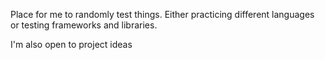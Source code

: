 Place for me to randomly test things. Either practicing different languages or testing frameworks and libraries.

I'm also open to project ideas
